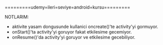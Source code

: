 =========udemy=ileri=seviye=android=kursu=========

NOTLARIM:

- aktivite yasam dongusunde kullanici oncreate()'te activity'yi gormuyor.
 - onStart()'ta activity'yi goruyor fakat etkilesime gecemiyor.
 - onResume()'da activity'yi goruyor ve etkilesime gecebiliyor.
 


 
